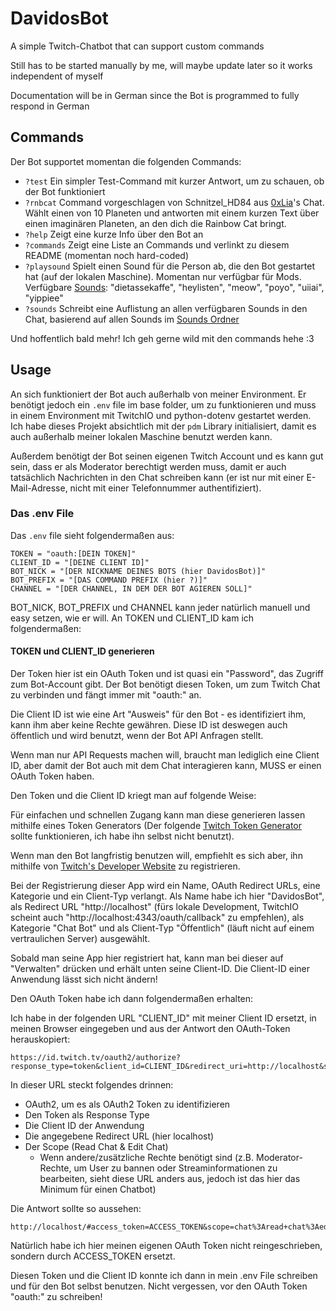 # DavidosBot
A simple Twitch-Chatbot that can support custom commands

Still has to be started manually by me, will maybe update later so it works independent of myself

Documentation will be in German since the Bot is programmed to fully respond in German

## Commands
Der Bot supportet momentan die folgenden Commands:
- `?test`
Ein simpler Test-Command mit kurzer Antwort, um zu schauen, ob der Bot funktioniert
- `?rnbcat` 
Command vorgeschlagen von Schnitzel_HD84 aus [0xLia](https://www.twitch.tv/0xlia)'s Chat.
Wählt einen von 10 Planeten und antworten mit einem kurzen Text über einen imaginären Planeten, an den dich die Rainbow Cat bringt.
- `?help`
Zeigt eine kurze Info über den Bot an
- `?commands`
Zeigt eine Liste an Commands und verlinkt zu diesem README (momentan noch hard-coded)
- `?playsound`
Spielt einen Sound für die Person ab, die den Bot gestartet hat (auf der lokalen Maschine). Momentan nur verfügbar für Mods. Verfügbare [Sounds](sounds/): "dietassekaffe", "heylisten", "meow", "poyo", "uiiai", "yippiee"
- `?sounds`
Schreibt eine Auflistung an allen verfügbaren Sounds in den Chat, basierend auf allen Sounds im [Sounds Ordner](sounds/)

Und hoffentlich bald mehr! Ich geh gerne wild mit den commands hehe :3

## Usage
An sich funktioniert der Bot auch außerhalb von meiner Environment. Er benötigt jedoch ein `.env` file im base folder, um zu funktionieren und muss in einem Environment mit TwitchIO und python-dotenv gestartet werden. Ich habe dieses Projekt absichtlich mit der `pdm` Library initialisiert, damit es auch außerhalb meiner lokalen Maschine benutzt werden kann.

Außerdem benötigt der Bot seinen eigenen Twitch Account und es kann gut sein, dass er als Moderator berechtigt werden muss, damit er auch tatsächlich Nachrichten in den Chat schreiben kann (er ist nur mit einer E-Mail-Adresse, nicht mit einer Telefonnummer authentifiziert).

### Das .env File
Das `.env` file sieht folgendermaßen aus:

```
TOKEN = "oauth:[DEIN TOKEN]"
CLIENT_ID = "[DEINE CLIENT ID]"
BOT_NICK = "[DER NICKNAME DEINES BOTS (hier DavidosBot)]"
BOT_PREFIX = "[DAS COMMAND PREFIX (hier ?)]"
CHANNEL = "[DER CHANNEL, IN DEM DER BOT AGIEREN SOLL]"
```

BOT_NICK, BOT_PREFIX und CHANNEL kann jeder natürlich manuell und easy setzen, wie er will. An TOKEN und CLIENT_ID kam ich folgendermaßen:

#### TOKEN und CLIENT_ID generieren
Der Token hier ist ein OAuth Token und ist quasi ein "Password", das Zugriff zum Bot-Account gibt. Der Bot benötigt diesen Token, um zum Twitch Chat zu verbinden und fängt immer mit "oauth:" an. 

Die Client ID ist wie eine Art "Ausweis" für den Bot - es identifiziert ihm, kann ihm aber keine Rechte gewähren. Diese ID ist deswegen auch öffentlich und wird benutzt, wenn der Bot API Anfragen stellt.

Wenn man nur API Requests machen will, braucht man lediglich eine Client ID, aber damit der Bot auch mit dem Chat interagieren kann, MUSS er einen OAuth Token haben.

Den Token und die Client ID kriegt man auf folgende Weise:

Für einfachen und schnellen Zugang kann man diese generieren lassen mithilfe eines Token Generators (Der folgende [Twitch Token Generator](https://twitchtokengenerator.com/) sollte funktionieren, ich habe ihn selbst nicht benutzt).

Wenn man den Bot langfristig benutzen will, empfiehlt es sich aber, ihn mithilfe von [Twitch's Developer Website](https://dev.twitch.tv/console/apps/create) zu registrieren. 

Bei der Registrierung dieser App wird ein Name, OAuth Redirect URLs, eine Kategorie und ein Client-Typ verlangt. Als Name habe ich hier "DavidosBot", als Redirect URL "http://localhost" (fürs lokale Development, TwitchIO scheint auch "http://localhost:4343/oauth/callback" zu empfehlen), als Kategorie "Chat Bot" und als Client-Typ "Öffentlich" (läuft nicht auf einem vertraulichen Server) ausgewählt.

Sobald man seine App hier registriert hat, kann man bei dieser auf "Verwalten" drücken und erhält unten seine Client-ID. Die Client-ID einer Anwendung lässt sich nicht ändern!

Den OAuth Token habe ich dann folgendermaßen erhalten:

Ich habe in der folgenden URL "CLIENT_ID" mit meiner Client ID ersetzt, in meinen Browser eingegeben und aus der Antwort den OAuth-Token herauskopiert:

```
https://id.twitch.tv/oauth2/authorize?response_type=token&client_id=CLIENT_ID&redirect_uri=http://localhost&scope=chat:read+chat:edit
```

In dieser URL steckt folgendes drinnen:
- OAuth2, um es als OAuth2 Token zu identifizieren
- Den Token als Response Type
- Die Client ID der Anwendung
- Die angegebene Redirect URL (hier localhost)
- Der Scope (Read Chat & Edit Chat) 
  - Wenn andere/zusätzliche Rechte benötigt sind (z.B. Moderator-Rechte, um User zu bannen oder Streaminformationen zu bearbeiten, sieht diese URL anders aus, jedoch ist das hier das Minimum für einen Chatbot)

Die Antwort sollte so aussehen:
```
http://localhost/#access_token=ACCESS_TOKEN&scope=chat%3Aread+chat%3Aedit&token_type=bearer
```

Natürlich habe ich hier meinen eigenen OAuth Token nicht reingeschrieben, sondern durch ACCESS_TOKEN ersetzt.

Diesen Token und die Client ID konnte ich dann in mein .env File schreiben und für den Bot selbst benutzen. Nicht vergessen, vor den OAuth Token "oauth:" zu schreiben!
